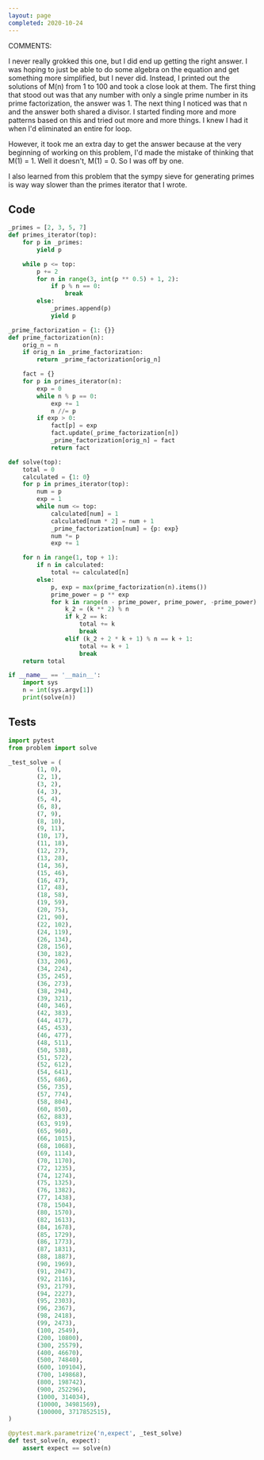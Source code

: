 ```yaml
---
layout: page
completed: 2020-10-24
---
```


COMMENTS:

I never really grokked this one, but I did end up getting the right answer.  I
was hoping to just be able to do some algebra on the equation and get something
more simplified, but I never did.  Instead, I printed out the solutions of M(n)
from 1 to 100 and took a close look at them.  The first thing that stood out
was that any number with only a single prime number in its prime factorization,
the answer was 1.  The next thing I noticed was that n and the answer both
shared a divisor.  I started finding more and more patterns based on this and
tried out more and more things.  I knew I had it when I'd eliminated an entire
for loop.

However, it took me an extra day to get the answer because at the very
beginning of working on this problem, I'd made the mistake of thinking that
M(1) = 1.  Well it doesn't, M(1) = 0.  So I was off by one.

I also learned from this problem that the sympy sieve for generating primes is
way way slower than the primes iterator that I wrote.

## Code

```python
_primes = [2, 3, 5, 7]
def primes_iterator(top):
    for p in _primes:
        yield p

    while p <= top:
        p += 2
        for n in range(3, int(p ** 0.5) + 1, 2):
            if p % n == 0:
                break
        else:
            _primes.append(p)
            yield p

_prime_factorization = {1: {}}
def prime_factorization(n):
    orig_n = n
    if orig_n in _prime_factorization:
        return _prime_factorization[orig_n]

    fact = {}
    for p in primes_iterator(n):
        exp = 0
        while n % p == 0:
            exp += 1
            n //= p
        if exp > 0:
            fact[p] = exp
            fact.update(_prime_factorization[n])
            _prime_factorization[orig_n] = fact
            return fact

def solve(top):
    total = 0
    calculated = {1: 0}
    for p in primes_iterator(top):
        num = p
        exp = 1
        while num <= top:
            calculated[num] = 1
            calculated[num * 2] = num + 1
            _prime_factorization[num] = {p: exp}
            num *= p
            exp += 1

    for n in range(1, top + 1):
        if n in calculated:
            total += calculated[n]
        else:
            p, exp = max(prime_factorization(n).items())
            prime_power = p ** exp
            for k in range(n - prime_power, prime_power, -prime_power):
                k_2 = (k ** 2) % n
                if k_2 == k:
                    total += k
                    break
                elif (k_2 + 2 * k + 1) % n == k + 1:
                    total += k + 1
                    break
    return total

if __name__ == '__main__':
    import sys
    n = int(sys.argv[1])
    print(solve(n))
```

## Tests

```python
import pytest
from problem import solve

_test_solve = (
        (1, 0),
        (2, 1),
        (3, 2),
        (4, 3),
        (5, 4),
        (6, 8),
        (7, 9),
        (8, 10),
        (9, 11),
        (10, 17),
        (11, 18),
        (12, 27),
        (13, 28),
        (14, 36),
        (15, 46),
        (16, 47),
        (17, 48),
        (18, 58),
        (19, 59),
        (20, 75),
        (21, 90),
        (22, 102),
        (24, 119),
        (26, 134),
        (28, 156),
        (30, 182),
        (33, 206),
        (34, 224),
        (35, 245),
        (36, 273),
        (38, 294),
        (39, 321),
        (40, 346),
        (42, 383),
        (44, 417),
        (45, 453),
        (46, 477),
        (48, 511),
        (50, 538),
        (51, 572),
        (52, 612),
        (54, 641),
        (55, 686),
        (56, 735),
        (57, 774),
        (58, 804),
        (60, 850),
        (62, 883),
        (63, 919),
        (65, 960),
        (66, 1015),
        (68, 1068),
        (69, 1114),
        (70, 1170),
        (72, 1235),
        (74, 1274),
        (75, 1325),
        (76, 1382),
        (77, 1438),
        (78, 1504),
        (80, 1570),
        (82, 1613),
        (84, 1678),
        (85, 1729),
        (86, 1773),
        (87, 1831),
        (88, 1887),
        (90, 1969),
        (91, 2047),
        (92, 2116),
        (93, 2179),
        (94, 2227),
        (95, 2303),
        (96, 2367),
        (98, 2418),
        (99, 2473),
        (100, 2549),
        (200, 10800),
        (300, 25579),
        (400, 46670),
        (500, 74840),
        (600, 109104),
        (700, 149868),
        (800, 198742),
        (900, 252296),
        (1000, 314034),
        (10000, 34981569),
        (100000, 3717852515),
)

@pytest.mark.parametrize('n,expect', _test_solve)
def test_solve(n, expect):
    assert expect == solve(n)
```
